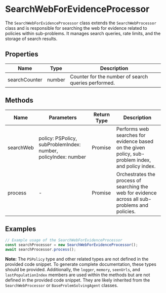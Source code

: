 # SearchWebForEvidenceProcessor

The `SearchWebForEvidenceProcessor` class extends the `SearchWebProcessor` class and is responsible for searching the web for evidence related to policies within sub-problems. It manages search queries, rate limits, and the storage of search results.

## Properties

| Name           | Type   | Description                                           |
|----------------|--------|-------------------------------------------------------|
| searchCounter  | number | Counter for the number of search queries performed.   |

## Methods

| Name          | Parameters                                  | Return Type | Description                                                                                   |
|---------------|---------------------------------------------|-------------|-----------------------------------------------------------------------------------------------|
| searchWeb     | policy: PSPolicy, subProblemIndex: number, policyIndex: number | Promise<void> | Performs web searches for evidence based on the given policy, sub-problem index, and policy index. |
| process       | -                                           | Promise<void> | Orchestrates the process of searching the web for evidence across all sub-problems and policies. |

## Examples

```typescript
// Example usage of the SearchWebForEvidenceProcessor
const searchProcessor = new SearchWebForEvidenceProcessor();
await searchProcessor.process();
```

**Note:** The `PSPolicy` type and other related types are not defined in the provided code snippet. To generate complete documentation, these types should be provided. Additionally, the `logger`, `memory`, `seenUrls`, and `lastPopulationIndex` members are used within the methods but are not defined in the provided code snippet. They are likely inherited from the `SearchWebProcessor` or `BaseProlemSolvingAgent` classes.